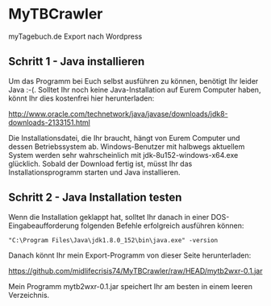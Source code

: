 # MyTBCrawler
myTagebuch.de Export nach Wordpress

## Schritt 1 - Java installieren
Um das Programm bei Euch selbst ausführen zu können, benötigt Ihr leider Java :-(. 
Solltet Ihr noch keine Java-Installation auf Eurem Computer haben, könnt Ihr dies kostenfrei hier herunterladen:

http://www.oracle.com/technetwork/java/javase/downloads/jdk8-downloads-2133151.html

Die Installationsdatei, die Ihr braucht, hängt von Eurem Computer und dessen Betriebssystem ab. 
Windows-Benutzer mit halbwegs aktuellem System werden sehr wahrscheinlich mit jdk-8u152-windows-x64.exe glücklich.
Sobald der Download fertig ist, müsst Ihr das Installationsprogramm starten und Java installieren.

## Schritt 2 - Java Installation testen
Wenn die Installation geklappt hat, solltet Ihr danach in einer DOS-Eingabeaufforderung folgenden Befehle erfolgreich ausführen können:

```
"C:\Program Files\Java\jdk1.8.0_152\bin\java.exe" -version
```

Danach könnt Ihr mein Export-Programm von dieser Seite herunterladen:

https://github.com/midlifecrisis74/MyTBCrawler/raw/HEAD/mytb2wxr-0.1.jar

Mein Programm mytb2wxr-0.1.jar speichert Ihr am besten in einem leeren Verzeichnis.
